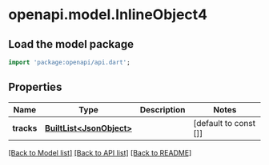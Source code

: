 # openapi.model.InlineObject4

## Load the model package
```dart
import 'package:openapi/api.dart';
```

## Properties
Name | Type | Description | Notes
------------ | ------------- | ------------- | -------------
**tracks** | [**BuiltList&lt;JsonObject&gt;**](Object.md) |  | [default to const []]

[[Back to Model list]](../README.md#documentation-for-models) [[Back to API list]](../README.md#documentation-for-api-endpoints) [[Back to README]](../README.md)



